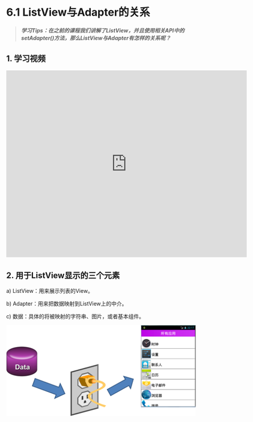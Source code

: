 # 6.1 ListView与Adapter的关系

>##### 学习Tips：在之前的课程我们讲解了ListView，并且使用相关API中的setAdapter()方法，那么ListView与Adapter有怎样的关系呢？

## 1. 学习视频

<iframe frameborder="0" width="640" height="498" src="https://v.qq.com/iframe/player.html?vid=r0300x6m3ag&tiny=0&auto=0" allowfullscreen></iframe>

## 2. 用于ListView显示的三个元素

a) ListView：用来展示列表的View。

b) Adapter：用来把数据映射到ListView上的中介。

c) 数据：具体的将被映射的字符串、图片，或者基本组件。

![listview_witch_adapter.png](/images/chapter6/listview_witch_adapter.png)

